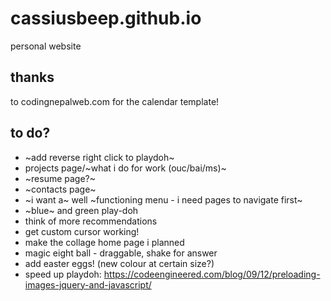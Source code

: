 # cassiusbeep.github.io

personal website

## thanks

to codingnepalweb.com for the calendar template!

## to do?

- ~add reverse right click to playdoh~
- projects page/~what i do for work (ouc/bai/ms)~
- ~resume page?~
- ~contacts page~
- ~i want a~ well ~functioning menu - i need pages to navigate first~
- ~blue~ and green play-doh
- think of more recommendations
- get custom cursor working!
- make the collage home page i planned
- magic eight ball - draggable, shake for answer
- add easter eggs! (new colour at certain size?)
- speed up playdoh: https://codeengineered.com/blog/09/12/preloading-images-jquery-and-javascript/
